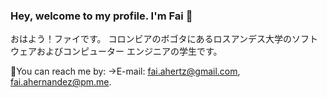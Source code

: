 ### Hey, welcome to my profile. I'm Fai 👋
おはよう！ファイです。
コロンビアのボゴタにあるロスアンデス大学のソフトウェアおよびコンピューター エンジニアの学生です。

🍥You can reach me by: ->E-mail: fai.ahertz@gmail.com, fai.ahernandez@pm.me.

<!--
**fai-aher/fai-aher** is a ✨ _special_ ✨ repository because its `README.md` (this file) appears on your GitHub profile.

Here are some ideas to get you started:

- 🔭 I’m currently working on ...
- 🌱 I’m currently learning ...
- 👯 I’m looking to collaborate on ...
- 🤔 I’m looking for help with ...
- 💬 Ask me about ...
- 📫 How to reach me: ...
- 😄 Pronouns: ...
- ⚡ Fun fact: ...
-->
